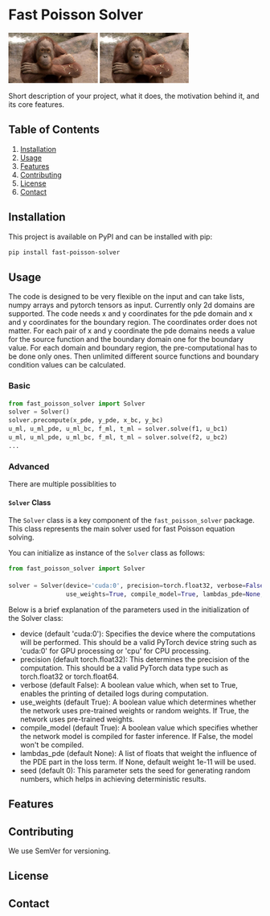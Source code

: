 # Fast Poisson Solver
<p float="left">
  <img src="/assets/platzhalter.jpg" height="100" />
  <img src="/assets/platzhalter.jpg" height="100" /> 
</p>

Short description of your project, what it does, the motivation behind it, and its core features.

## Table of Contents
1. [Installation](#installation)
2. [Usage](#usage)
3. [Features](#features)
4. [Contributing](#contributing)
5. [License](#license)
6. [Contact](#contact)

## Installation

This project is available on PyPI and can be installed with pip:

```bash
pip install fast-poisson-solver
```

## Usage
The code is designed to be very flexible on the input and can take lists, numpy arrays and pytorch tensors as input.
Currently only 2d domains are supported.
The code needs x and y coordinates for the pde domain and x and y coordinates for the boundary region.
The coordinates order does not matter.
For each pair of x and y coordinate the pde domains needs a value for the source function and the boundary domain one for the boundary value.
For each domain and boundary region, the pre-computational has to be done only ones.
Then unlimited different source functions and boundary condition values can be calculated.
### Basic

```python
from fast_poisson_solver import Solver
solver = Solver()
solver.precompute(x_pde, y_pde, x_bc, y_bc)
u_ml, u_ml_pde, u_ml_bc, f_ml, t_ml = solver.solve(f1, u_bc1)
u_ml, u_ml_pde, u_ml_bc, f_ml, t_ml = solver.solve(f2, u_bc2)
...
```

### Advanced
There are multiple possiblities to 

#### `Solver` Class
The `Solver` class is a key component of the `fast_poisson_solver` package.
This class represents the main solver used for fast Poisson equation solving.

You can initialize as instance of the `Solver` class as follows:

``` python
from fast_poisson_solver import Solver

solver = Solver(device='cuda:0', precision=torch.float32, verbose=False,
                use_weights=True, compile_model=True, lambdas_pde=None, seed=0)
```
Below is a brief explanation of the parameters used in the initialization of the Solver class:

* device (default 'cuda:0'): Specifies the device where the computations will be performed. This should be a valid PyTorch device string such as 'cuda:0' for GPU processing or 'cpu' for CPU processing.
* precision (default torch.float32): This determines the precision of the computation. This should be a valid PyTorch data type such as torch.float32 or torch.float64.
* verbose (default False): A boolean value which, when set to True, enables the printing of detailed logs during computation.
* use_weights (default True): A boolean value which determines whether the network uses pre-trained weights or random weights. If True, the network uses pre-trained weights.
* compile_model (default True): A boolean value which specifies whether the network model is compiled for faster inference. If False, the model won't be compiled.
* lambdas_pde (default None): A list of floats that weight the influence of the PDE part in the loss term. If None, default weight 1e-11 will be used.
* seed (default 0): This parameter sets the seed for generating random numbers, which helps in achieving deterministic results.


## Features



## Contributing

We use SemVer for versioning.


## License


## Contact